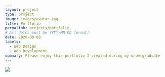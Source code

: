 ```yaml
---
layout: project
type: project
image: images/avatar.jpg
title: Portfolio
permalink: projects/portfolio
# All dates must be YYYY-MM-DD format!
date: 2020-09-08
labels:
  - Web Design
  - Web Development
summary: Please enjoy this portfolio I created during my undergraduate years.
---
```


  <img class="ui image" src="../images/persia1.png">




